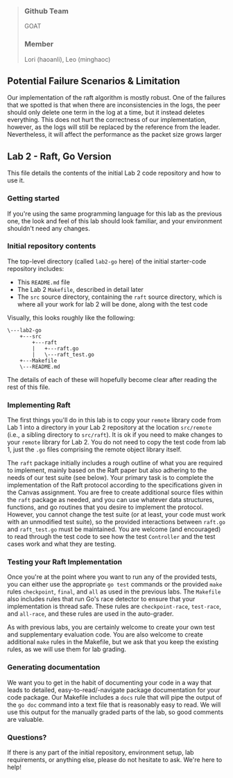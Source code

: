 > ### Github Team
> GOAT
> ### Member
> Lori (haoanli), Leo (minghaoc)

## Potential Failure Scenarios & Limitation
Our implementation of the raft algorithm is mostly robust. One of the failures that we spotted
is that when there are inconsistencies in the logs, the peer should only delete one term in the 
log at a time, but it instead deletes everything. This does not hurt the correctness of our 
implementation, however, as the logs will still be replaced by the reference from the leader. 
Nevertheless, it will affect the performance as the packet size grows larger

## Lab 2 - Raft, Go Version

This file details the contents of the initial Lab 2 code repository and how to use it.

### Getting started

If you're using the same programming language for this lab as the previous one, the look and feel of this
lab should look familiar, and your environment shouldn't need any changes.

### Initial repository contents

The top-level directory (called `lab2-go` here) of the initial starter-code repository includes:
* This `README.md` file
* The Lab 2 `Makefile`, described in detail later
* The `src` source directory, containing the `raft` source directory, which is where all your work for lab 2 will be done, along with the test code

Visually, this looks roughly like the following:
```
\---lab2-go
    +---src
        +---raft
        |   +---raft.go
        |   \---raft_test.go
    +---Makefile
    \---README.md
```
The details of each of these will hopefully become clear after reading the rest of this file.


### Implementing Raft

The first things you'll do in this lab is to copy your `remote` library code from Lab 1 into a directory in your 
Lab 2 repository at the location `src/remote` (i.e., a sibling directory to `src/raft`).  It is ok if you need to 
make changes to your `remote` library for Lab 2.  You do not need to copy the test code from lab 1, just the `.go` 
files comprising the remote object library itself.

The `raft` package initially includes a rough outline of what you are required to implement, mainly based on the
Raft paper but also adhering to the needs of our test suite (see below).  Your primary task is to complete the
implementation of the Raft protocol according to the specifications given in the Canvas assignment.  You are free
to create additional source files within the `raft` package as needed, and you can use whatever data structures, 
functions, and go routines that you desire to implement the protocol.  However, you cannot change the test suite
(or at least, your code must work with an unmodified test suite), so the provided interactions between `raft.go`
and `raft_test.go` must be maintained.  You are welcome (and encouraged) to read through the test code to see how
the test `Controller` and the test cases work and what they are testing.


### Testing your Raft Implementation

Once you're at the point where you want to run any of the provided tests, you can either use the appropriate `go test`
commands or the provided `make` rules `checkpoint`, `final`, and `all` as used in the previous labs.  The `Makefile`
 also includes rules that run Go's race detector to ensure that your implementation is thread safe.  These rules are 
`checkpoint-race`, `test-race`, and `all-race`, and these rules are used in the auto-grader.

As with previous labs, you are certainly welcome to create your own test and supplementary evaluation code.  You are 
also welcome to create additional `make` rules in the Makefile, but we ask that you keep the existing rules, as we will 
use them for lab grading.


### Generating documentation

We want you to get in the habit of documenting your code in a way that leads to detailed, easy-to-read/-navigate 
package documentation for your code package. Our Makefile includes a `docs` rule that will pipe the output of the 
`go doc` command into a text file that is reasonably easy to read.  We will use this output for the manually graded 
parts of the lab, so good comments are valuable.


### Questions?

If there is any part of the initial repository, environment setup, lab requirements, or anything else, please do not 
hesitate to ask.  We're here to help!

